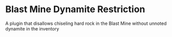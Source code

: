 # Blast Mine Dynamite Restriction
A plugin that disallows chiseling hard rock in the Blast Mine without unnoted dynamite in the inventory

